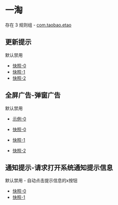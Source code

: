 # 一淘

存在 3 规则组 - [com.taobao.etao](/src/apps/com.taobao.etao.ts)

## 更新提示

默认禁用

- [快照-0](https://i.gkd.li/i/12684250)
- [快照-1](https://i.gkd.li/i/12727457)
- [快照-2](https://i.gkd.li/i/12684244)

## 全屏广告-弹窗广告

默认禁用

- [示例-0](https://m.gkd.li/57941037/db5c7761-3a8b-4bc6-a61c-65dd30f61b9f)

- [快照-0](https://i.gkd.li/i/12739581)
- [快照-1](https://i.gkd.li/i/13670025)
- [快照-2](https://i.gkd.li/i/14622468)

## 通知提示-请求打开系统通知提示信息

默认禁用 - 自动点击提示信息的x按钮

- [快照-0](https://i.gkd.li/i/12684278)
- [快照-1](https://i.gkd.li/i/12684351)
